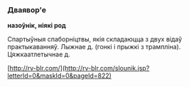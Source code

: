 ### Дваявор'е
**назоўнік, ніякі род**

Спартыўныя спаборніцтвы, якія складаюцца з двух відаў практыкаванняў. Лыжнае д. (гонкі і прыжкі з трампліна). Цяжкаатлетычнае д.

<a rel="author">[http://rv-blr.com/](http://rv-blr.com/slounik.jsp?letterId=0&maskId=0&pageId=822)</a>
